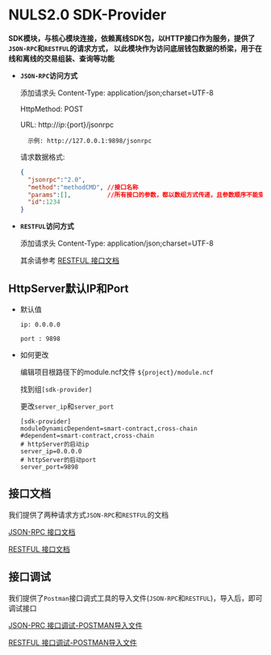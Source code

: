 # NULS2.0 SDK-Provider

**SDK模块，与核心模块连接，依赖离线SDK包，以HTTP接口作为服务，提供了`JSON-RPC`和`RESTFUL`的请求方式，
以此模块作为访问底层钱包数据的桥梁，用于在线和离线的交易组装、查询等功能**


- **`JSON-RPC`访问方式**

     添加请求头 Content-Type: application/json;charset=UTF-8
     
     HttpMethod: POST
     
     URL: http://${ip}:${port}/jsonrpc 
     
        示例: http://127.0.0.1:9898/jsonrpc
     
     请求数据格式: 
     
     ```json
     {
       "jsonrpc":"2.0",
       "method":"methodCMD", //接口名称
       "params":[],          //所有接口的参数，都以数组方式传递，且参数顺序不能变，若参数是非必填，也必须填入null占位
       "id":1234
     }
     ```

- **`RESTFUL`访问方式**

     添加请求头 Content-Type: application/json;charset=UTF-8
     
     其余请参考 [RESTFUL 接口文档](https://github.com/nuls-io/nuls-sdk-provider/blob/master/documents/nuls-sdk-provider_RESTFUL.md)

## HttpServer默认IP和Port

- 默认值

    `ip: 0.0.0.0`
    
    `port : 9898`

- 如何更改

    编辑项目根路径下的module.ncf文件 `${project}/module.ncf`
    
    找到组`[sdk-provider]`
    
    更改`server_ip`和`server_port`
    
    ```ncf
    [sdk-provider]
    moduleDynamicDependent=smart-contract,cross-chain
    #dependent=smart-contract,cross-chain
    # httpServer的启动ip
    server_ip=0.0.0.0
    # httpServer的启动port
    server_port=9898
    ```


## 接口文档

我们提供了两种请求方式`JSON-RPC`和`RESTFUL`的文档

[JSON-RPC 接口文档](https://github.com/nuls-io/nuls-sdk-provider/blob/master/documents/nuls-sdk-provider_JSONRPC.md)

[RESTFUL 接口文档](https://github.com/nuls-io/nuls-sdk-provider/blob/master/documents/nuls-sdk-provider_RESTFUL.md)

## 接口调试

我们提供了`Postman`接口调式工具的导入文件(`JSON-RPC`和`RESTFUL`)，导入后，即可调试接口

[JSON-PRC 接口调试-POSTMAN导入文件](https://github.com/nuls-io/nuls-sdk-provider/blob/master/documents/nuls-sdk-provider_Postman_JSONRPC.json)

[RESTFUL 接口调试-POSTMAN导入文件](https://github.com/nuls-io/nuls-sdk-provider/blob/master/documents/nuls-sdk-provider_Postman_RESTFUL.json)


